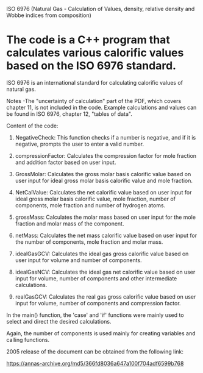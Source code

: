 ISO 6976 (Natural Gas - Calculation of Values, density, relative density and Wobbe indices from composition)

# The code is a C++ program that calculates various calorific values based on the ISO 6976 standard.

ISO 6976 is an international standard for calculating calorific values of natural gas.

Notes -The "uncertainty of calculation" part of the PDF, which covers chapter 11, is not included in the code.
Example calculations and values can be found in ISO 6976, chapter 12, "tables of data".

Content of the code:

1. NegativeCheck: This function checks if a number is negative, and if it is negative, prompts the user to enter a valid number.

2. compressionFactor: Calculates the compression factor for mole fraction and addition factor based on user input.

3. GrossMolar: Calculates the gross molar basis calorific value based on user input for ideal gross molar basis calorific value and mole fraction.

4. NetCalValue: Calculates the net calorific value based on user input for ideal gross molar basis calorific value, mole fraction, number of components, mole fraction and number of hydrogen atoms.

5. grossMass: Calculates the molar mass based on user input for the mole fraction and molar mass of the component.

6. netMass: Calculates the net mass calorific value based on user input for the number of components, mole fraction and molar mass.

7. idealGasGCV: Calculates the ideal gas gross calorific value based on user input for volume and number of components.

8. idealGasNCV: Calculates the ideal gas net calorific value based on user input for volume, number of components and other intermediate calculations.

9. realGasGCV: Calculates the real gas gross calorific value based on user input for volume, number of components and compression factor.


In the main() function, the 'case' and 'if' functions were mainly used to select and direct the desired calculations.

Again, the number of components is used mainly for creating variables and calling functions.


2005 release of the document can be obtained from the following link:

https://annas-archive.org/md5/366fd8036a647a100f704adf6599b768
